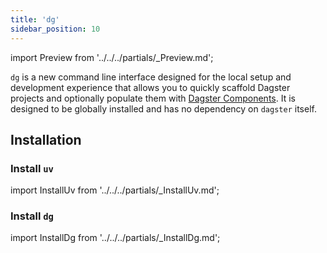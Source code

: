 ```yaml
---
title: 'dg'
sidebar_position: 10
---
```


import Preview from '../../../partials/\_Preview.md';

<Preview />

`dg` is a new command line interface designed for the local setup and development experience that allows you to quickly scaffold Dagster projects and optionally populate them with [Dagster Components](/guides/labs/components/). It is designed to be globally installed and has no dependency on `dagster` itself.

## Installation

### Install `uv`

import InstallUv from '../../../partials/\_InstallUv.md';

<InstallUv />

### Install `dg`

import InstallDg from '../../../partials/\_InstallDg.md';

<InstallDg />
